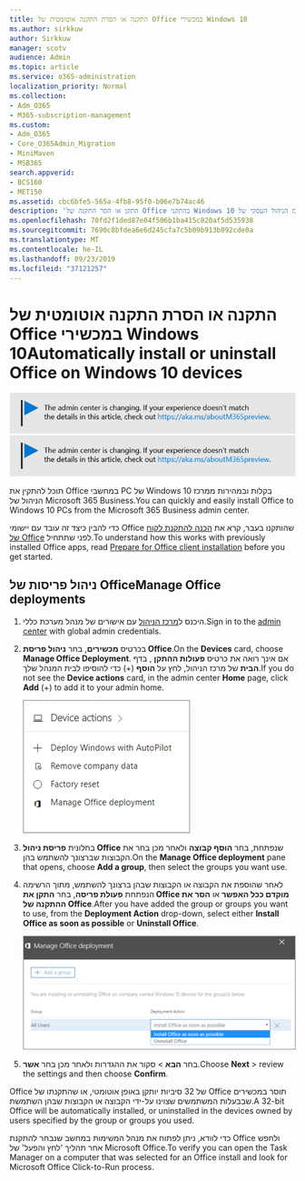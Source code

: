 ```yaml
---
title: התקנה או הסרת התקנה אוטומטית של Office במכשירי Windows 10
ms.author: sirkkuw
author: Sirkkuw
manager: scotv
audience: Admin
ms.topic: article
ms.service: o365-administration
localization_priority: Normal
ms.collection:
- Adm_O365
- M365-subscription-management
ms.custom:
- Adm_O365
- Core_O365Admin_Migration
- MiniMaven
- MSB365
search.appverid:
- BCS160
- MET150
ms.assetid: cbc6bfe5-565a-4fb8-95f0-b06e7b74ac46
description: 'התקן או הסר התקנה של Office בהתקני Windows 10 ממרכז הניהול העסקי של Microsoft 365. '
ms.openlocfilehash: 70fd2f1ded87e04f506b1ba415c820af5d535938
ms.sourcegitcommit: 7690c8bfdea6e6d245cfa7c5b09b913b092cde0a
ms.translationtype: MT
ms.contentlocale: he-IL
ms.lasthandoff: 09/23/2019
ms.locfileid: "37121257"
---
```

# <a name="automatically-install-or-uninstall-office-on-windows-10-devices"></a><span data-ttu-id="5c93b-103">התקנה או הסרת התקנה אוטומטית של Office במכשירי Windows 10</span><span class="sxs-lookup"><span data-stu-id="5c93b-103">Automatically install or uninstall Office on Windows 10 devices</span></span>

<span data-ttu-id="5c93b-104">[![תווית כדי ליידע אותך שמרכז הניהול משתנה ובאפשרותך למצוא פרטים נוספים ב-aka.ms/aboutM365preview.](media/m365admincenterchanging.png)](https://docs.microsoft.com/office365/admin/microsoft-365-admin-center-preview)</span><span class="sxs-lookup"><span data-stu-id="5c93b-104">[![Label to let you know the admin center is changing and you can find more details at aka.ms/aboutM365preview.](media/m365admincenterchanging.png)](https://docs.microsoft.com/office365/admin/microsoft-365-admin-center-preview)</span></span>

<span data-ttu-id="5c93b-105">תוכל להתקין את Office במחשבי PC של Windows 10 בקלות ובמהירות ממרכז הניהול של Microsoft 365 Business.</span><span class="sxs-lookup"><span data-stu-id="5c93b-105">You can quickly and easily install Office to Windows 10 PCs from the Microsoft 365 Business admin center.</span></span>
  
<span data-ttu-id="5c93b-106">כדי להבין כיצד זה עובד עם יישומי Office שהותקנו בעבר, קרא את [הכנה להתקנת לקוח של Office](prepare-for-office-client-deployment.md) לפני שתתחיל.</span><span class="sxs-lookup"><span data-stu-id="5c93b-106">To understand how this works with previously installed Office apps, read [Prepare for Office client installation](prepare-for-office-client-deployment.md) before you get started.</span></span> 
  
## <a name="manage-office-deployments"></a><span data-ttu-id="5c93b-107">ניהול פריסות של Office</span><span class="sxs-lookup"><span data-stu-id="5c93b-107">Manage Office deployments</span></span>

1. <span data-ttu-id="5c93b-108">היכנס ל[מרכז הניהול](https://aka.ms/bcsportal) עם אישורים של מנהל מערכת כללי.</span><span class="sxs-lookup"><span data-stu-id="5c93b-108">Sign in to the [admin center](https://aka.ms/bcsportal) with global admin credentials.</span></span> 
    
2. <span data-ttu-id="5c93b-109">בכרטיס **מכשירים**, בחר **ניהול פריסת Office**.</span><span class="sxs-lookup"><span data-stu-id="5c93b-109">On the **Devices** card, choose **Manage Office Deployment**.</span></span>
      <span data-ttu-id="5c93b-110">אם אינך רואה את כרטיס **פעולות ההתקן** , בדף **הבית** של מרכז הניהול, לחץ על **הוסף** (+) כדי להוסיפו לבית המנהל שלך.</span><span class="sxs-lookup"><span data-stu-id="5c93b-110">If you do not see the **Device actions** card, in the admin center **Home** page, click **Add** (+) to add it to your admin home.</span></span>
    
    ![Screenshot of the Devices card in the admin center](media/9982e784-dbf9-4a76-a159-bb3e2e5aa23f.png)
  
3. <span data-ttu-id="5c93b-112">בחלונית **פריסת ניהול Office** שנפתחת, בחר **הוסף קבוצה** ולאחר מכן בחר את הקבוצות שברצונך להשתמש בהן.</span><span class="sxs-lookup"><span data-stu-id="5c93b-112">On the **Manage Office deployment** pane that opens, choose **Add a group**, then select the groups you want use.</span></span>
    
4. <span data-ttu-id="5c93b-113">לאחר שהוספת את הקבוצה או הקבוצות שבהן ברצונך להשתמש, מתוך הרשימה הנפתחת **פעולת פריסה**, בחר **התקן את Office מוקדם ככל האפשר** או **הסר את ההתקנה של Office**.</span><span class="sxs-lookup"><span data-stu-id="5c93b-113">After you have added the group or groups you want to use, from the **Deployment Action** drop-down, select either **Install Office as soon as possible** or **Uninstall Office**.</span></span>
    
    ![In the Manage Office deployment pane, choose either Install Office as soon as possible, or Uninstall Office.](media/00f24a61-1848-40c0-b037-78d726c7d757.png)
  
5. <span data-ttu-id="5c93b-115">בחר **הבא** \> סקור את ההגדרות ולאחר מכן בחר **אשר**.</span><span class="sxs-lookup"><span data-stu-id="5c93b-115">Choose **Next** \> review the settings and then choose **Confirm**.</span></span>
    
<span data-ttu-id="5c93b-116">Office של 32 סיביות יותקן באופן אוטומטי, או שהתקנתו של Office תוסר במכשירים שבבעלות המשתמשים שצוינו על-ידי הקבוצה או הקבוצות שבהן השתמשת.</span><span class="sxs-lookup"><span data-stu-id="5c93b-116">A 32-bit Office will be automatically installed, or uninstalled in the devices owned by users specified by the group or groups you used.</span></span>
  
<span data-ttu-id="5c93b-117">כדי לוודא, ניתן לפתוח את מנהל המשימות במחשב שנבחר להתקנת Office ולחפש אחר תהליך 'לחץ והפעל' של Microsoft Office.</span><span class="sxs-lookup"><span data-stu-id="5c93b-117">To verify you can open the Task Manager on a computer that was selected for an Office install and look for Microsoft Office Click-to-Run process.</span></span>
  



